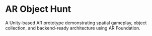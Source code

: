 # AR Object Hunt
A Unity-based AR prototype demonstrating spatial gameplay, object collection, and backend-ready architecture using AR Foundation.
